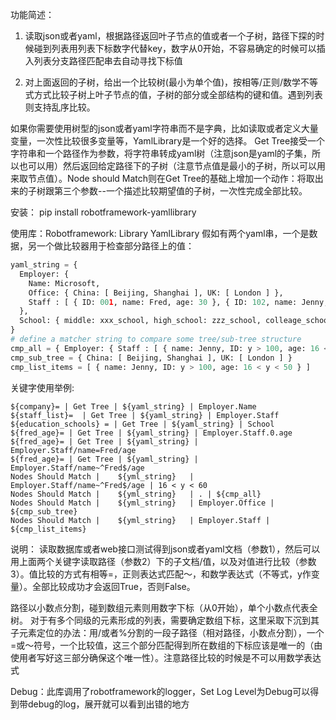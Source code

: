 功能简述：

1. 读取json或者yaml，根据路径返回叶子节点的值或者一个子树，路径下探的时候碰到列表用列表下标数字代替key，数字从0开始，不容易确定的时候可以插入列表分支路径匹配串去自动寻找下标值

2. 对上面返回的子树，给出一个比较树(最小为单个值)，按相等/正则/数学不等式方式比较子树上叶子节点的值，子树的部分或全部结构的键和值。遇到列表则支持乱序比较。

如果你需要使用树型的json或者yaml字符串而不是字典，比如读取或者定义大量变量，一次性比较很多变量等，YamlLibrary是一个好的选择。 Get Tree接受一个字符串和一个路径作为参数，将字符串转成yaml树（注意json是yaml的子集，所以也可以用）然后返回给定路径下的子树（注意节点值是最小的子树，所以可以用来取节点值）。Node should Match则在Get Tree的基础上增加一个动作：将取出来的子树跟第三个参数--一个描述比较期望值的子树，一次性完成全部比较。

安装：
pip install robotframework-yamllibrary

使用库：Robotframework: Library   YamlLibrary
假如有两个yaml串，一个是数据，另一个做比较器用于检查部分路径上的值：
```python
yaml_string = {
  Employer: {
    Name: Microsoft,
    Office: { China: [ Beijing, Shanghai ], UK: [ London ] },
    Staff : [ { ID: 001, name: Fred, age: 30 }, { ID: 102, name: Jenny, age: 21 } ],
  },
  School: { middle: xxx_school, high_school: zzz_school, colleage_school: sss_school },
}
# define a matcher string to compare some tree/sub-tree structure
cmp_all = { Employer: { Staff : [ { name: Jenny, ID: y > 100, age: 16 < y < 50 } ] } }
cmp_sub_tree = { China: [ Beijing, Shanghai ], UK: [ London ] }
cmp_list_items = [ { name: Jenny, ID: y > 100, age: 16 < y < 50 } ]

```

关键字使用举例:
```robotframework
${company}= | Get Tree | ${yaml_string} | Employer.Name
${staff_list}=	| Get Tree | ${yaml_string} | Employer.Staff
${education_schools} = | Get Tree | ${yaml_string} | School
${fred_age}= | Get Tree | ${yaml_string} | Employer.Staff.0.age
${fred_age}= | Get Tree | ${yaml_string} | Employer.Staff/name=Fred/age
${fred_age}= | Get Tree | ${yaml_string} | Employer.Staff/name~^Fred$/age
Nodes Should Match |	${yml_string}	| Employer.Staff/name~^Fred$/age | 16 < y < 60
Nodes Should Match |	${yml_string}	| . | ${cmp_all}
Nodes Should Match |	${yml_string}	| Employer.Office | ${cmp_sub_tree}
Nodes Should Match |	${yml_string}	| Employer.Staff | ${cmp_list_items}
```

说明：
读取数据库或者web接口测试得到json或者yaml文档（参数1），然后可以用上面两个关键字读取路径（参数2）下的子文档/值，以及对值进行比较（参数3）。值比较的方式有相等=，正则表达式匹配～，和数学表达式（不等式，y作变量）。全部比较成功才会返回True，否则False。

路径以小数点分割，碰到数组元素则用数字下标（从0开始），单个小数点代表全树。
对于有多个同级的元素形成的列表，需要确定数组下标，这里采取下沉到其子元素定位的办法：用/或者%分割的一段子路径（相对路径，小数点分割），一个=或～符号，一个比较值，这三个部分匹配得到所在数组的下标应该是唯一的（由使用者写好这三部分确保这个唯一性）。注意路径比较的时候是不可以用数学表达式

Debug：此库调用了robotframework的logger，Set Log Level为Debug可以得到带debug的log，展开就可以看到出错的地方

